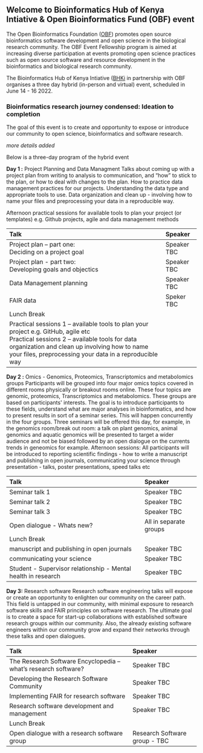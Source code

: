 ## Welcome to Bioinformatics Hub of Kenya Intiative & Open Bioinformatics Fund (OBF) event 

The Open Bioinformatics Foundation ([OBF](https://www.open-bio.org)) promotes open source bioinformatics software development and open science in the biological research community. 
The OBF Event Fellowship program is aimed at increasing diverse participation at events promoting open science practices such as open source software and resource development in the bioinformatics and biological research community.

The Bioinformatics Hub of Kenya Intiative ([BHKi](https://bhki.org/) in partnership with OBF organises a three day hybrid (in-person and virtual) event, scheduled in June 14 - 16 2022. 


### Bioinformatics research journey condensed: Ideation to completion

The goal of this event is to create and opportunity to expose or introduce our community to open science, bioinformatics and software research. 

_more details added_



Below is a three-day program of the hybrid event

**Day 1 :** Project Planning and Data Managment
Talks about coming up with a project plan from writing to analysis to communication, and “how” to stick to the plan, or how to deal with changes to the plan. How to practice data management practices for our projects. Understanding the data type and appropriate tools to use. Data organization and clean up - involving how to name your files and preprocessing your data in a reproducible way. 

Afternoon practical sessions for available tools to plan your project (or templates) e.g. Github projects, agile and data management methods 


| **Talk** | **Speaker** |
|:---------------------- | :-------------------------------------------- |
|Project plan – part one: <br/>Deciding on a project goal | Speaker TBC |
|Project plan - part two: <br/>Developing goals and objectics | Speaker TBC|
|Data Management planning | Speaker TBC|
|FAIR data| Speker TBC|
|Lunch Break|
|Practical sessions 1 – available tools to plan your project e.g. GitHub, agile etc <br/> Practical sessions 2 – available tools for data organization and clean up involving how to name your files, preprocessing your data in a reproducible way|


**Day 2 :**  Omics - Genomics, Proteomics, Transcriptomics and metabolomics groups 
Participants will be grouped into four major omics topics covered in different rooms physically or breakout rooms online. These four topics are genomic, proteomics, Transcriptomics and metabolomics. These groups are based on participants' interests. The goal is to introduce participants to these fields, understand what are major analyses in bioinformatics, and how to present results in sort of a seminar series. This will happen concurrently in the four groups. Three seminars will be offered this day, for example, in the genomics room/break out room: a talk on plant genomics, animal genomics and aquatic genomics will be presented to target a wider audience and not be biased followed by an open dialogue on the currents trends in geneomics for example. 
Afternoon sessions: All participants will be introduced to reporting scientific findings - how to write a manuscript and publishing in open journals, communicating your science through presentation - talks, poster presentations, speed talks etc


| **Talk** | **Speaker** |
|:---------------------- | :------------------------------------- |
|Seminar talk 1 | Speaker TBC |
|Seminar talk 2 | Speaker TBC|
|Seminar talk 3 | Speaker TBC|
|Open dialogue - Whats new? | All in separate groups |
|Lunch Break|
|manuscript and publishing in open journals| Speaker TBC|
|communicating your science | Speaker TBC |
|Student - Supervisor relationship - Mental health in research| Speaker TBC|


**Day 3:** Research software 
Research software engineering talks will expose or create an opportunity to enlighten our community on the career path. This field is untapped in our community, with minimal exposure to research software skills and FAIR principles on software research. The ultimate goal is to create a space for start-up collaborations with established software research groups within our community. Also, the already existing software engineers within our community grow and expand their networks through these talks and open dialogues.

| **Talk** | **Speaker** |
|:---------------------- | :------------------------------------- |
|The Research Software Encyclopedia – what’s research software? | Speaker TBC |
| Developing the Research Software Community | Speaker TBC|
|Implementing FAIR for research software | Speaker TBC|
|Research software development and management | Speaker TBC |
|Lunch Break|
|Open dialogue with a research software group | Research Software group - TBC|



